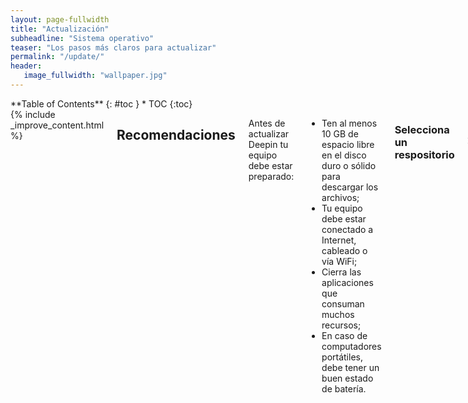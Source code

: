 ```yaml
---
layout: page-fullwidth
title: "Actualización"
subheadline: "Sistema operativo"
teaser: "Los pasos más claros para actualizar"
permalink: "/update/"
header:
   image_fullwidth: "wallpaper.jpg"
---
```

<div class="row">
<div class="medium-4 medium-push-8 columns" markdown="1">
<div class="panel radius" markdown="1">
**Table of Contents**
{: #toc }
*  TOC
{:toc}
</div>
</div><!-- /.medium-4.columns -->

<div class="medium-8 medium-pull-4 columns" markdown="1">
{% include _improve_content.html %}

## Recomendaciones

Antes de actualizar Deepin tu equipo debe estar preparado:

* Ten al menos 10 GB de espacio libre en el disco duro o sólido para descargar los archivos;
* Tu equipo debe estar conectado a Internet, cableado o vía WiFi;
* Cierra las aplicaciones que consuman muchos recursos;
* En caso de computadores portátiles, debe tener un buen estado de batería.

### Selecciona un respositorio

Aparte del [oficial](https://www.deepin.org/en/mirrors/packages/) tienes una serie de repositorios optimizados para descargar:

1. Dígete al Centro de Control
2. Selecciona "Actualizar"
3. Escoge un espejo haciendo una prueba
4. Selecciona el espejo más rápido

Ejemplos:
* [Linux Kernel Mirror](http://mirrors.kernel.org/deepin/)
* [Silicon Valley](http://mirror1.sjc02.svwh.net/deepin/)
* Otros espejos en [la página Lista de espejos]({{ site.url }}{{ site.baseurl }}/tips/mirror/).

<a class="radius button small" href="{{ site.url }}{{ site.baseurl }}/manual/espejos/">Información sobre los espejos ›</a>

## Realizar una actualización

La forma más elegante de conseguir la última versión es accediendo al Centro de Control.

1. Revisa si tienes una notificación o dirígete a la opción "Actualizar";
2. Espera unos minutos, dependiendo de la conexión a Internet;
3. Revisa la lista de cambios y haz clic en actualizar;
4. Cuando se descarga los componentes del sistema, cierra las aplicaciones y procede a instalar;
5. Se reiniciará y demorará unos minutos.

Para saber cómo funciona y cómo aprovechar las actualizaciones, visita [la página Espejos]({{ site.url }}{{ site.baseurl }}/manual/espejos/). En caso de tener problemas, prueba a editar el archivo que te explicaremos en [la página correspondiente]({{ site.url }}{{ site.baseurl }}/tips/sources/).

Al encontrarte con avisos tipo "El distribuidor del paquete ha publicado un archivo de configuración actualizado", o similar, revisa la página [Solución a las actualizaciones de configuración]({{ site.url }}{{ site.baseurl }}/tips/actualizar-conf-paquetes/).

## Ver los útlimos cambios
Tenemos un listado de cambios en la opción "Revisa las novedades". Para las actualizaciones de seguridad visita la [página web de Deepin](https://www.deepin.org/en/category/system-update/).

<a class="radius button small" href="{{ site.url }}{{ site.baseurl }}/novedades/">No olvides revisar las novedades y avances ›</a>

{% include alert success='Quieres mejorar, ¡colabora con nosotros!' %}
{% include _improve_content.html %}

</div><!-- /.medium-8.columns -->
</div><!-- /.row -->
